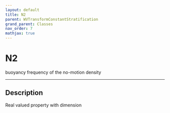 ```yaml
---
layout: default
title: N2
parent: WVTransformConstantStratification
grand_parent: Classes
nav_order: 7
mathjax: true
---
```


#  N2

buoyancy frequency of the no-motion density


---

## Description
Real valued property with dimension 